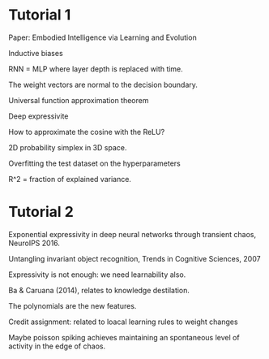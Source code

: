 # Tutorial 1

Paper: Embodied Intelligence via Learning and Evolution

Inductive biases

RNN = MLP where layer depth is replaced with time. 

The weight vectors are normal to the decision boundary.

Universal function approximation theorem

Deep expressivite

How to approximate the cosine with the ReLU?

2D probability simplex in 3D space.

Overfitting the test dataset on the hyperparameters

R^2 = fraction of explained variance.

# Tutorial 2

Exponential expressivity in deep neural networks through transient chaos, NeuroIPS 2016.

Untangling invariant object recognition, Trends in Cognitive Sciences, 2007

Expressivity is not enough: we need learnability also.

Ba & Caruana (2014), relates to knowledge destilation.

The polynomials are the new features.

Credit assignment: related to loacal learning rules to weight changes

Maybe poisson spiking achieves maintaining an spontaneous level of activity in the edge of chaos.


